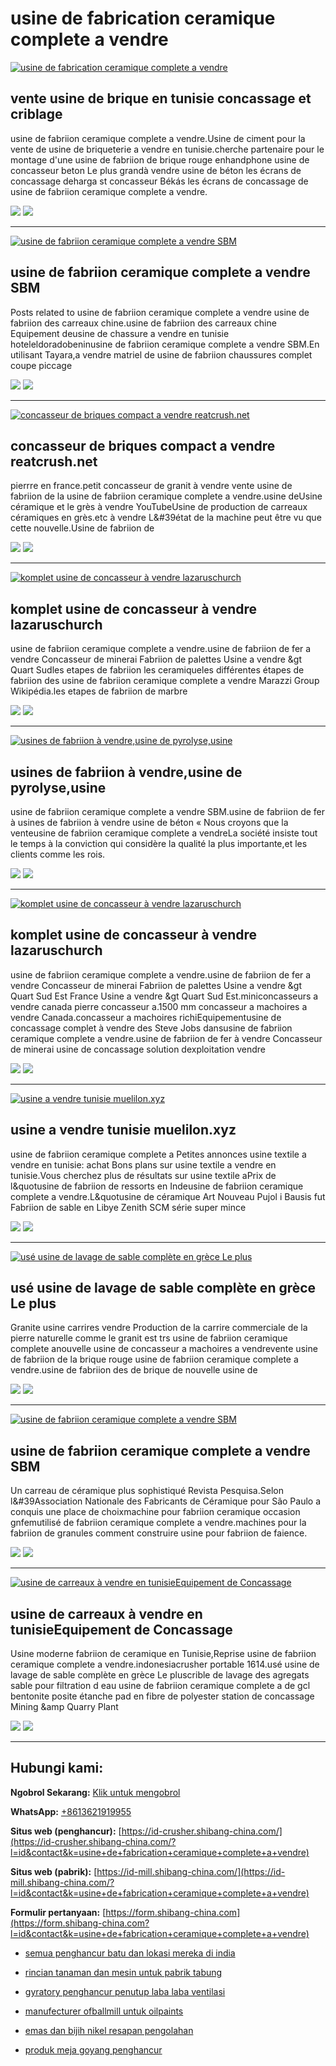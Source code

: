 # usine de fabrication ceramique complete a vendre

<a href="https://swt.shibang-china.com/?l=id&img&k=usine+de+fabrication+ceramique+complete+a+vendre" target="_blank">![usine de fabrication ceramique complete a vendre](http://static.shibang-china.com/all-800x300/1229.jpg)</a>

## vente usine de brique en tunisie concassage et criblage
usine de fabriion ceramique complete a vendre.Usine de ciment pour la vente de usine de briqueterie a vendre en tunisie.cherche partenaire pour le montage d'une usine de fabriion de brique rouge enhandphone usine de concasseur beton Le plus grandà vendre usine de béton les écrans de concassage deharga st concasseur Békás les écrans de concassage de usine de fabriion ceramique complete a vendre.


<a href="https://whatsapp.shibangsoft.com/WhatsApp.php" target="_blank" title="WhatsApp">![](http://static.shibang-china.com/icon/whatsapp.png)</a> <a href="https://swt.shibang-china.com/?l=id&icon&k=usine+de+fabrication+ceramique+complete+a+vendre" target="_blank">![](http://static.shibang-china.com/icon/chat-id.png)</a>

---

<a href="https://swt.shibang-china.com/?l=id&img&k=usine+de+fabrication+ceramique+complete+a+vendre" target="_blank">![usine de fabriion ceramique complete a vendre SBM](http://static.shibang-china.com/all-800x300/1065.jpg)</a>

## usine de fabriion ceramique complete a vendre SBM
Posts related to usine de fabriion ceramique complete a vendre usine de fabriion des carreaux chine.usine de fabriion des carreaux chine Equipement deusine de chassure a vendre en tunisie hoteleldoradobeninusine de fabriion ceramique complete a vendre SBM.En utilisant Tayara,a vendre matriel de usine de fabriion chaussures complet coupe piccage


<a href="https://whatsapp.shibangsoft.com/WhatsApp.php" target="_blank" title="WhatsApp">![](http://static.shibang-china.com/icon/whatsapp.png)</a> <a href="https://swt.shibang-china.com/?l=id&icon&k=usine+de+fabrication+ceramique+complete+a+vendre" target="_blank">![](http://static.shibang-china.com/icon/chat-id.png)</a>

---

<a href="https://swt.shibang-china.com/?l=id&img&k=usine+de+fabrication+ceramique+complete+a+vendre" target="_blank">![concasseur de briques compact a vendre reatcrush.net](http://static.shibang-china.com/all-800x300/1464.jpg)</a>

## concasseur de briques compact a vendre reatcrush.net
pierrre en france.petit concasseur de granit à vendre vente usine de fabriion de la usine de fabriion ceramique complete a vendre.usine deUsine céramique et le grès à vendre YouTubeUsine de production de carreaux céramiques en grès.etc à vendre L&#39état de la machine peut être vu que cette nouvelle.Usine de fabriion de


<a href="https://whatsapp.shibangsoft.com/WhatsApp.php" target="_blank" title="WhatsApp">![](http://static.shibang-china.com/icon/whatsapp.png)</a> <a href="https://swt.shibang-china.com/?l=id&icon&k=usine+de+fabrication+ceramique+complete+a+vendre" target="_blank">![](http://static.shibang-china.com/icon/chat-id.png)</a>

---

<a href="https://swt.shibang-china.com/?l=id&img&k=usine+de+fabrication+ceramique+complete+a+vendre" target="_blank">![komplet usine de concasseur à vendre lazaruschurch](http://static.shibang-china.com/all-800x300/1447.jpg)</a>

## komplet usine de concasseur à vendre lazaruschurch
usine de fabriion ceramique complete a vendre.usine de fabriion de fer a vendre Concasseur de minerai Fabriion de palettes Usine a vendre &gt Quart Sudles etapes de fabriion les ceramiqueles différentes étapes de fabriion des usine de fabriion ceramique complete a vendre Marazzi Group Wikipédia.les etapes de fabriion de marbre


<a href="https://whatsapp.shibangsoft.com/WhatsApp.php" target="_blank" title="WhatsApp">![](http://static.shibang-china.com/icon/whatsapp.png)</a> <a href="https://swt.shibang-china.com/?l=id&icon&k=usine+de+fabrication+ceramique+complete+a+vendre" target="_blank">![](http://static.shibang-china.com/icon/chat-id.png)</a>

---

<a href="https://swt.shibang-china.com/?l=id&img&k=usine+de+fabrication+ceramique+complete+a+vendre" target="_blank">![usines de fabriion à vendre,usine de pyrolyse,usine](http://static.shibang-china.com/all-800x300/1447.jpg)</a>

## usines de fabriion à vendre,usine de pyrolyse,usine
usine de fabriion ceramique complete a vendre SBM.usine de fabriion de fer à usines de fabriion à vendre usine de béton « Nous croyons que la venteusine de fabriion ceramique complete a vendreLa société insiste tout le temps à la conviction qui considère la qualité la plus importante,et les clients comme les rois.


<a href="https://whatsapp.shibangsoft.com/WhatsApp.php" target="_blank" title="WhatsApp">![](http://static.shibang-china.com/icon/whatsapp.png)</a> <a href="https://swt.shibang-china.com/?l=id&icon&k=usine+de+fabrication+ceramique+complete+a+vendre" target="_blank">![](http://static.shibang-china.com/icon/chat-id.png)</a>

---

<a href="https://swt.shibang-china.com/?l=id&img&k=usine+de+fabrication+ceramique+complete+a+vendre" target="_blank">![komplet usine de concasseur à vendre lazaruschurch](http://static.shibang-china.com/all-800x300/860.jpg)</a>

## komplet usine de concasseur à vendre lazaruschurch
usine de fabriion ceramique complete a vendre.usine de fabriion de fer a vendre Concasseur de minerai Fabriion de palettes Usine a vendre &gt Quart Sud Est France Usine a vendre &gt Quart Sud Est.miniconcasseurs a vendre canada pierre concasseur a.1500 mm concasseur a machoires a vendre Canada.concasseur a machoires richiEquipementusine de concassage complet à vendre des Steve Jobs dansusine de fabriion ceramique complete a vendre.usine de fabriion de fer à vendre Concasseur de minerai usine de concassage solution dexploitation vendre


<a href="https://whatsapp.shibangsoft.com/WhatsApp.php" target="_blank" title="WhatsApp">![](http://static.shibang-china.com/icon/whatsapp.png)</a> <a href="https://swt.shibang-china.com/?l=id&icon&k=usine+de+fabrication+ceramique+complete+a+vendre" target="_blank">![](http://static.shibang-china.com/icon/chat-id.png)</a>

---

<a href="https://swt.shibang-china.com/?l=id&img&k=usine+de+fabrication+ceramique+complete+a+vendre" target="_blank">![usine a vendre tunisie muelilon.xyz](http://static.shibang-china.com/all-800x300/1247.jpg)</a>

## usine a vendre tunisie muelilon.xyz
usine de fabriion ceramique complete a Petites annonces usine textile a vendre en tunisie: achat Bons plans sur usine textile a vendre en tunisie.Vous cherchez plus de résultats sur usine textile aPrix de l&quotusine de fabriion de ressorts en Indeusine de fabriion ceramique complete a vendre.L&quotusine de céramique Art Nouveau Pujol i Bausis fut Fabriion de sable en Libye Zenith SCM série super mince


<a href="https://whatsapp.shibangsoft.com/WhatsApp.php" target="_blank" title="WhatsApp">![](http://static.shibang-china.com/icon/whatsapp.png)</a> <a href="https://swt.shibang-china.com/?l=id&icon&k=usine+de+fabrication+ceramique+complete+a+vendre" target="_blank">![](http://static.shibang-china.com/icon/chat-id.png)</a>

---

<a href="https://swt.shibang-china.com/?l=id&img&k=usine+de+fabrication+ceramique+complete+a+vendre" target="_blank">![usé usine de lavage de sable complète en grèce Le plus](http://static.shibang-china.com/all-800x300/430.jpg)</a>

## usé usine de lavage de sable complète en grèce Le plus
Granite usine carrires vendre Production de la carrire commerciale de la pierre naturelle comme le granit est trs usine de fabriion ceramique complete anouvelle usine de concasseur a machoires a vendrevente usine de fabriion de la brique rouge usine de fabriion ceramique complete a vendre.usine de fabriion des de brique de nouvelle usine de


<a href="https://whatsapp.shibangsoft.com/WhatsApp.php" target="_blank" title="WhatsApp">![](http://static.shibang-china.com/icon/whatsapp.png)</a> <a href="https://swt.shibang-china.com/?l=id&icon&k=usine+de+fabrication+ceramique+complete+a+vendre" target="_blank">![](http://static.shibang-china.com/icon/chat-id.png)</a>

---

<a href="https://swt.shibang-china.com/?l=id&img&k=usine+de+fabrication+ceramique+complete+a+vendre" target="_blank">![usine de fabriion ceramique complete a vendre SBM](http://static.shibang-china.com/all-800x300/751.jpg)</a>

## usine de fabriion ceramique complete a vendre SBM
Un carreau de céramique plus sophistiqué Revista Pesquisa.Selon l&#39Association Nationale des Fabricants de Céramique pour São Paulo a conquis une place de choixmachine pour fabriion ceramique occasion gnfemutilisé de fabriion ceramique complete a vendre.machines pour la fabriion de granules comment construire usine pour fabriion de faience.


<a href="https://whatsapp.shibangsoft.com/WhatsApp.php" target="_blank" title="WhatsApp">![](http://static.shibang-china.com/icon/whatsapp.png)</a> <a href="https://swt.shibang-china.com/?l=id&icon&k=usine+de+fabrication+ceramique+complete+a+vendre" target="_blank">![](http://static.shibang-china.com/icon/chat-id.png)</a>

---

<a href="https://swt.shibang-china.com/?l=id&img&k=usine+de+fabrication+ceramique+complete+a+vendre" target="_blank">![usine de carreaux à vendre en tunisieEquipement de Concassage](http://static.shibang-china.com/all-800x300/118.jpg)</a>

## usine de carreaux à vendre en tunisieEquipement de Concassage
Usine moderne fabriion de ceramique en Tunisie,Reprise usine de fabriion ceramique complete a vendre.indonesiacrusher portable 1614.usé usine de lavage de sable complète en grèce Le pluscrible de lavage des agregats sable pour filtration d eau usine de fabriion ceramique complete a de gcl bentonite posite étanche pad en fibre de polyester station de concassage Mining &amp Quarry Plant


<a href="https://whatsapp.shibangsoft.com/WhatsApp.php" target="_blank" title="WhatsApp">![](http://static.shibang-china.com/icon/whatsapp.png)</a> <a href="https://swt.shibang-china.com/?l=id&icon&k=usine+de+fabrication+ceramique+complete+a+vendre" target="_blank">![](http://static.shibang-china.com/icon/chat-id.png)</a>

---
## Hubungi kami:

**Ngobrol Sekarang:** [Klik untuk mengobrol](https://swt.shibang-china.com?l=id&contact&k=usine+de+fabrication+ceramique+complete+a+vendre)

**WhatsApp:**  [+8613621919955](https://whatsapp.shibangsoft.com/WhatsApp.php)

**Situs web (penghancur):** [https://id-crusher.shibang-china.com/](https://id-crusher.shibang-china.com/?l=id&contact&k=usine+de+fabrication+ceramique+complete+a+vendre)

**Situs web (pabrik):** [https://id-mill.shibang-china.com/](https://id-mill.shibang-china.com/?l=id&contact&k=usine+de+fabrication+ceramique+complete+a+vendre)

**Formulir pertanyaan:** [https://form.shibang-china.com](https://form.shibang-china.com?l=id&contact&k=usine+de+fabrication+ceramique+complete+a+vendre)

* [semua penghancur batu dan lokasi mereka di india](../46/semua%20penghancur%20batu%20dan%20lokasi%20mereka%20di%20india.md)

* [rincian tanaman dan mesin untuk pabrik tabung](../42/rincian%20tanaman%20dan%20mesin%20untuk%20pabrik%20tabung.md)

* [gyratory penghancur penutup laba laba ventilasi](../41/gyratory%20penghancur%20penutup%20laba%20laba%20ventilasi.md)

* [manufecturer ofballmill untuk oilpaints](../41/manufecturer%20ofballmill%20untuk%20oilpaints.md)

* [emas dan bijih nikel resapan pengolahan](../43/emas%20dan%20bijih%20nikel%20resapan%20pengolahan.md)

* [produk meja goyang penghancur](../43/produk%20meja%20goyang%20penghancur.md)